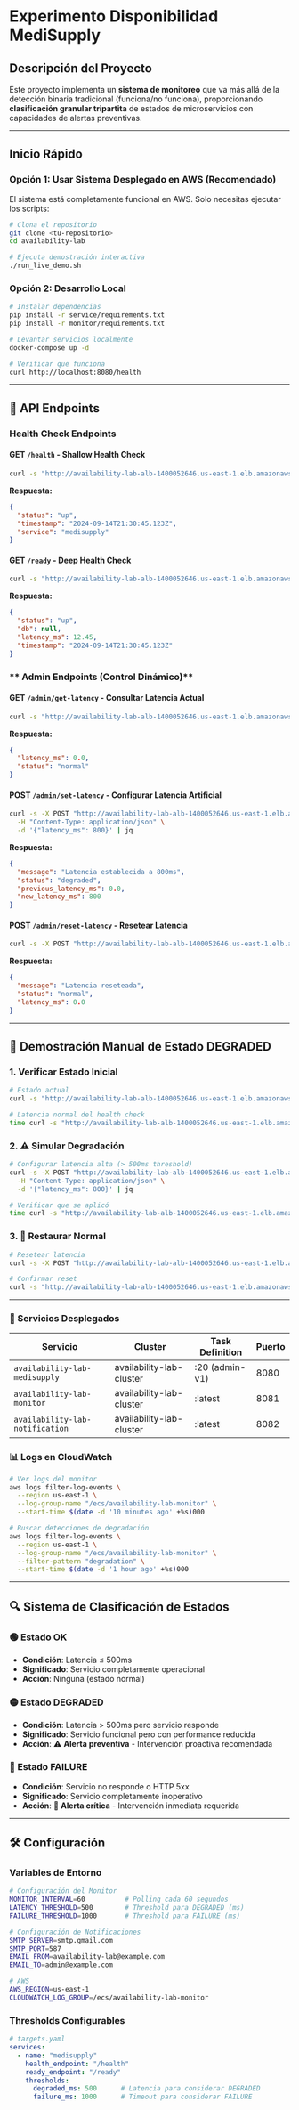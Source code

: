 # Experimento Disponibilidad MediSupply


##  **Descripción del Proyecto**

Este proyecto implementa un **sistema de monitoreo** que va más allá de la detección binaria tradicional (funciona/no funciona), proporcionando **clasificación granular tripartita** de estados de microservicios con capacidades de alertas preventivas.

---

##  **Inicio Rápido**

### **Opción 1: Usar Sistema Desplegado en AWS (Recomendado)**

El sistema está completamente funcional en AWS. Solo necesitas ejecutar los scripts:

```bash
# Clona el repositorio
git clone <tu-repositorio>
cd availability-lab

# Ejecuta demostración interactiva
./run_live_demo.sh
```

### **Opción 2: Desarrollo Local**

```bash
# Instalar dependencias
pip install -r service/requirements.txt
pip install -r monitor/requirements.txt

# Levantar servicios localmente
docker-compose up -d

# Verificar que funciona
curl http://localhost:8080/health
```

---

## 📡 **API Endpoints**

### **Health Check Endpoints**

#### **GET `/health` - Shallow Health Check**
```bash
curl -s "http://availability-lab-alb-1400052646.us-east-1.elb.amazonaws.com/health" | jq
```

**Respuesta:**
```json
{
  "status": "up",
  "timestamp": "2024-09-14T21:30:45.123Z",
  "service": "medisupply"
}
```

#### **GET `/ready` - Deep Health Check**
```bash
curl -s "http://availability-lab-alb-1400052646.us-east-1.elb.amazonaws.com/ready" | jq
```

**Respuesta:**
```json
{
  "status": "up",
  "db": null,
  "latency_ms": 12.45,
  "timestamp": "2024-09-14T21:30:45.123Z"
}
```

### ** Admin Endpoints (Control Dinámico)**

#### **GET `/admin/get-latency` - Consultar Latencia Actual**
```bash
curl -s "http://availability-lab-alb-1400052646.us-east-1.elb.amazonaws.com/admin/get-latency" | jq
```

**Respuesta:**
```json
{
  "latency_ms": 0.0,
  "status": "normal"
}
```

#### **POST `/admin/set-latency` - Configurar Latencia Artificial**
```bash
curl -s -X POST "http://availability-lab-alb-1400052646.us-east-1.elb.amazonaws.com/admin/set-latency" \
  -H "Content-Type: application/json" \
  -d '{"latency_ms": 800}' | jq
```

**Respuesta:**
```json
{
  "message": "Latencia establecida a 800ms",
  "status": "degraded",
  "previous_latency_ms": 0.0,
  "new_latency_ms": 800
}
```

#### **POST `/admin/reset-latency` - Resetear Latencia**
```bash
curl -s -X POST "http://availability-lab-alb-1400052646.us-east-1.elb.amazonaws.com/admin/reset-latency" | jq
```

**Respuesta:**
```json
{
  "message": "Latencia reseteada",
  "status": "normal",
  "latency_ms": 0.0
}
```


---

## 🎯 **Demostración Manual de Estado DEGRADED**

### **1. Verificar Estado Inicial**
```bash
# Estado actual
curl -s "http://availability-lab-alb-1400052646.us-east-1.elb.amazonaws.com/admin/get-latency" | jq

# Latencia normal del health check
time curl -s "http://availability-lab-alb-1400052646.us-east-1.elb.amazonaws.com/ready" | jq '.latency_ms'
```

### **2. ⚠️ Simular Degradación**
```bash
# Configurar latencia alta (> 500ms threshold)
curl -s -X POST "http://availability-lab-alb-1400052646.us-east-1.elb.amazonaws.com/admin/set-latency" \
  -H "Content-Type: application/json" \
  -d '{"latency_ms": 800}' | jq

# Verificar que se aplicó
time curl -s "http://availability-lab-alb-1400052646.us-east-1.elb.amazonaws.com/ready" | jq
```

### **3. 🔄 Restaurar Normal**
```bash
# Resetear latencia
curl -s -X POST "http://availability-lab-alb-1400052646.us-east-1.elb.amazonaws.com/admin/reset-latency" | jq

# Confirmar reset
curl -s "http://availability-lab-alb-1400052646.us-east-1.elb.amazonaws.com/admin/get-latency" | jq
```

---

### **🔧 Servicios Desplegados**

| Servicio | Cluster | Task Definition | Puerto |
|----------|---------|----------------|--------|
| `availability-lab-medisupply` | availability-lab-cluster | :20 (admin-v1) | 8080 |
| `availability-lab-monitor` | availability-lab-cluster | :latest | 8081 |
| `availability-lab-notification` | availability-lab-cluster | :latest | 8082 |

### **📊 Logs en CloudWatch**

```bash
# Ver logs del monitor
aws logs filter-log-events \
  --region us-east-1 \
  --log-group-name "/ecs/availability-lab-monitor" \
  --start-time $(date -d '10 minutes ago' +%s)000

# Buscar detecciones de degradación
aws logs filter-log-events \
  --region us-east-1 \
  --log-group-name "/ecs/availability-lab-monitor" \
  --filter-pattern "degradation" \
  --start-time $(date -d '1 hour ago' +%s)000
```

---

## 🔍 **Sistema de Clasificación de Estados**

### **🟢 Estado OK**
- **Condición**: Latencia ≤ 500ms
- **Significado**: Servicio completamente operacional
- **Acción**: Ninguna (estado normal)

### **🟡 Estado DEGRADED**
- **Condición**: Latencia > 500ms pero servicio responde
- **Significado**: Servicio funcional pero con performance reducida
- **Acción**: ⚠️ **Alerta preventiva** - Intervención proactiva recomendada

### **🔴 Estado FAILURE**
- **Condición**: Servicio no responde o HTTP 5xx
- **Significado**: Servicio completamente inoperativo
- **Acción**: 🚨 **Alerta crítica** - Intervención inmediata requerida

---

## 🛠️ **Configuración**

### **Variables de Entorno**

```bash
# Configuración del Monitor
MONITOR_INTERVAL=60          # Polling cada 60 segundos
LATENCY_THRESHOLD=500        # Threshold para DEGRADED (ms)
FAILURE_THRESHOLD=1000       # Threshold para FAILURE (ms)

# Configuración de Notificaciones  
SMTP_SERVER=smtp.gmail.com
SMTP_PORT=587
EMAIL_FROM=availability-lab@example.com
EMAIL_TO=admin@example.com

# AWS
AWS_REGION=us-east-1
CLOUDWATCH_LOG_GROUP=/ecs/availability-lab-monitor
```

### **Thresholds Configurables**

```yaml
# targets.yaml
services:
  - name: "medisupply"
    health_endpoint: "/health"
    ready_endpoint: "/ready"
    thresholds:
      degraded_ms: 500      # Latencia para considerar DEGRADED
      failure_ms: 1000      # Timeout para considerar FAILURE
```
